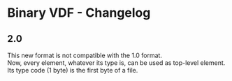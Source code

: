 # Binary VDF - Changelog

## 2.0
This new format is not compatible with the 1.0 format.\
Now, every element, whatever its type is, can be used as top-level element. Its type code (1 byte) is the first byte of a file.
